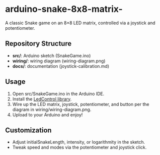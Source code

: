﻿# arduino-snake-8x8-matrix-

A classic Snake game on an 8×8 LED matrix, controlled via a joystick and potentiometer.

## Repository Structure

- **src/**: Arduino sketch (SnakeGame.ino)
- **wiring/**: wiring diagram (wiring-diagram.png)
- **docs/**: documentation (joystick-calibration.md)

## Usage

1. Open src/SnakeGame.ino in the Arduino IDE.  
2. Install the [LedControl library](https://github.com/wayoda/LedControl).  
3. Wire up the LED matrix, joystick, potentiometer, and button per the diagram in wiring/wiring-diagram.png.  
4. Upload to your Arduino and enjoy!

## Customization

- Adjust initialSnakeLength, intensity, or logarithmity in the sketch.  
- Tweak speed and modes via the potentiometer and joystick click.

